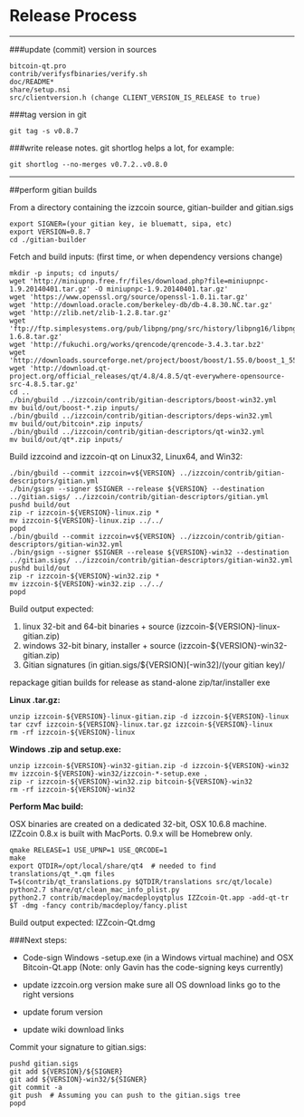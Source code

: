 Release Process
====================

* * *

###update (commit) version in sources


	bitcoin-qt.pro
	contrib/verifysfbinaries/verify.sh
	doc/README*
	share/setup.nsi
	src/clientversion.h (change CLIENT_VERSION_IS_RELEASE to true)

###tag version in git

	git tag -s v0.8.7

###write release notes. git shortlog helps a lot, for example:

	git shortlog --no-merges v0.7.2..v0.8.0

* * *

##perform gitian builds

 From a directory containing the izzcoin source, gitian-builder and gitian.sigs
  
	export SIGNER=(your gitian key, ie bluematt, sipa, etc)
	export VERSION=0.8.7
	cd ./gitian-builder

 Fetch and build inputs: (first time, or when dependency versions change)

	mkdir -p inputs; cd inputs/
	wget 'http://miniupnp.free.fr/files/download.php?file=miniupnpc-1.9.20140401.tar.gz' -O miniupnpc-1.9.20140401.tar.gz'
	wget 'https://www.openssl.org/source/openssl-1.0.1i.tar.gz'
	wget 'http://download.oracle.com/berkeley-db/db-4.8.30.NC.tar.gz'
	wget 'http://zlib.net/zlib-1.2.8.tar.gz'
	wget 'ftp://ftp.simplesystems.org/pub/libpng/png/src/history/libpng16/libpng-1.6.8.tar.gz'
	wget 'http://fukuchi.org/works/qrencode/qrencode-3.4.3.tar.bz2'
	wget 'http://downloads.sourceforge.net/project/boost/boost/1.55.0/boost_1_55_0.tar.bz2'
	wget 'http://download.qt-project.org/official_releases/qt/4.8/4.8.5/qt-everywhere-opensource-src-4.8.5.tar.gz'
	cd ..
	./bin/gbuild ../izzcoin/contrib/gitian-descriptors/boost-win32.yml
	mv build/out/boost-*.zip inputs/
	./bin/gbuild ../izzcoin/contrib/gitian-descriptors/deps-win32.yml
	mv build/out/bitcoin*.zip inputs/
	./bin/gbuild ../izzcoin/contrib/gitian-descriptors/qt-win32.yml
	mv build/out/qt*.zip inputs/

 Build izzcoind and izzcoin-qt on Linux32, Linux64, and Win32:
  
	./bin/gbuild --commit izzcoin=v${VERSION} ../izzcoin/contrib/gitian-descriptors/gitian.yml
	./bin/gsign --signer $SIGNER --release ${VERSION} --destination ../gitian.sigs/ ../izzcoin/contrib/gitian-descriptors/gitian.yml
	pushd build/out
	zip -r izzcoin-${VERSION}-linux.zip *
	mv izzcoin-${VERSION}-linux.zip ../../
	popd
	./bin/gbuild --commit izzcoin=v${VERSION} ../izzcoin/contrib/gitian-descriptors/gitian-win32.yml
	./bin/gsign --signer $SIGNER --release ${VERSION}-win32 --destination ../gitian.sigs/ ../izzcoin/contrib/gitian-descriptors/gitian-win32.yml
	pushd build/out
	zip -r izzcoin-${VERSION}-win32.zip *
	mv izzcoin-${VERSION}-win32.zip ../../
	popd

  Build output expected:

  1. linux 32-bit and 64-bit binaries + source (izzcoin-${VERSION}-linux-gitian.zip)
  2. windows 32-bit binary, installer + source (izzcoin-${VERSION}-win32-gitian.zip)
  3. Gitian signatures (in gitian.sigs/${VERSION}[-win32]/(your gitian key)/

repackage gitian builds for release as stand-alone zip/tar/installer exe

**Linux .tar.gz:**

	unzip izzcoin-${VERSION}-linux-gitian.zip -d izzcoin-${VERSION}-linux
	tar czvf izzcoin-${VERSION}-linux.tar.gz izzcoin-${VERSION}-linux
	rm -rf izzcoin-${VERSION}-linux

**Windows .zip and setup.exe:**

	unzip izzcoin-${VERSION}-win32-gitian.zip -d izzcoin-${VERSION}-win32
	mv izzcoin-${VERSION}-win32/izzcoin-*-setup.exe .
	zip -r izzcoin-${VERSION}-win32.zip bitcoin-${VERSION}-win32
	rm -rf izzcoin-${VERSION}-win32

**Perform Mac build:**

  OSX binaries are created on a dedicated 32-bit, OSX 10.6.8 machine.
  IZZcoin 0.8.x is built with MacPorts.  0.9.x will be Homebrew only.

	qmake RELEASE=1 USE_UPNP=1 USE_QRCODE=1
	make
	export QTDIR=/opt/local/share/qt4  # needed to find translations/qt_*.qm files
	T=$(contrib/qt_translations.py $QTDIR/translations src/qt/locale)
	python2.7 share/qt/clean_mac_info_plist.py
	python2.7 contrib/macdeploy/macdeployqtplus IZZcoin-Qt.app -add-qt-tr $T -dmg -fancy contrib/macdeploy/fancy.plist

 Build output expected: IZZcoin-Qt.dmg

###Next steps:

* Code-sign Windows -setup.exe (in a Windows virtual machine) and
  OSX Bitcoin-Qt.app (Note: only Gavin has the code-signing keys currently)

* update izzcoin.org version
  make sure all OS download links go to the right versions

* update forum version

* update wiki download links

Commit your signature to gitian.sigs:

	pushd gitian.sigs
	git add ${VERSION}/${SIGNER}
	git add ${VERSION}-win32/${SIGNER}
	git commit -a
	git push  # Assuming you can push to the gitian.sigs tree
	popd

